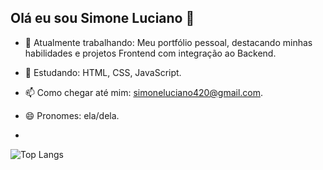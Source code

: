 ## Olá eu sou Simone Luciano 👋

- 🔭 Atualmente trabalhando: Meu portfólio pessoal, destacando minhas habilidades e projetos Frontend com integração ao Backend.
- 🌱 Estudando: HTML, CSS, JavaScript.
- 📫 Como chegar até mim: simoneluciano420@gmail.com.
- 😄 Pronomes: ela/dela.

- 

![Top Langs](https://github-readme-stats.vercel.app/api/top-langs/?username=simoneluciano&langs_count=10&layout=compact&theme=transparent)


